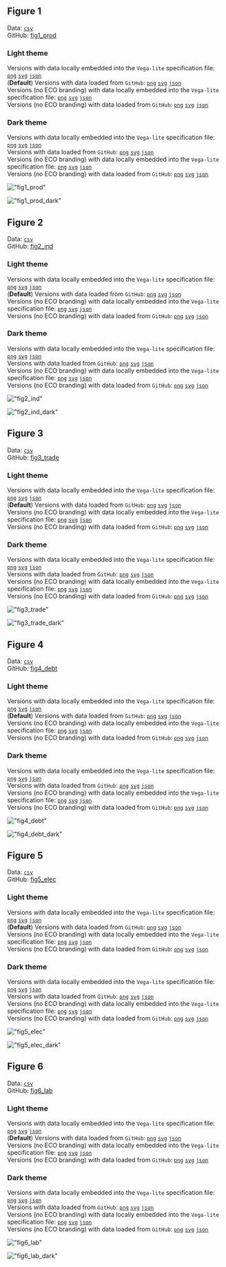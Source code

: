 ## Figure 1  

Data: [`csv`](data/fig1_prod.csv)  
GitHub: [fig1_prod](https://github.com/EconomicsObservatory/ECOvisualisations/tree/main/articles/the-phoenix-that-never-rises-whats-holding-back-pakistans-economy)  

### Light theme  

Versions with data locally embedded into the `Vega-lite` specification file: [`png`](visualisation/fig1_prod_local.png) [`svg`](visualisation/fig1_prod_local.svg) [`json`](visualisation/fig1_prod_local.json)   
 (**Default**) Versions with data loaded from `GitHub`: [`png`](visualisation/fig1_prod.png) [`svg`](visualisation/fig1_prod.svg) [`json`](visualisation/fig1_prod.json)  
Versions (no ECO branding) with data locally embedded into the `Vega-lite` specification file: [`png`](visualisation/fig1_prod_local_no_branding.png) [`svg`](visualisation/fig1_prod_local_no_branding.svg) [`json`](visualisation/fig1_prod_local_no_branding.json)   
Versions (no ECO branding) with data loaded from `GitHub`: [`png`](visualisation/fig1_prod_no_branding.png) [`svg`](visualisation/fig1_prod_no_branding.svg) [`json`](visualisation/fig1_prod_no_branding.json)   

### Dark theme  

Versions with data locally embedded into the `Vega-lite` specification file: [`png`](visualisation/fig1_prod_local_dark.png) [`svg`](visualisation/fig1_prod_local_dark.svg) [`json`](visualisation/fig1_prod_local_dark.json)   
 Versions with data loaded from `GitHub`: [`png`](visualisation/fig1_prod_dark.png) [`svg`](visualisation/fig1_prod_dark.svg) [`json`](visualisation/fig1_prod_dark.json)  
Versions (no ECO branding) with data locally embedded into the `Vega-lite` specification file: [`png`](visualisation/fig1_prod_local_no_branding_dark.png) [`svg`](visualisation/fig1_prod_local_no_branding_dark.svg) [`json`](visualisation/fig1_prod_local_no_branding_dark.json)   
Versions (no ECO branding) with data loaded from `GitHub`: [`png`](visualisation/fig1_prod_no_branding_dark.png) [`svg`](visualisation/fig1_prod_no_branding_dark.svg) [`json`](visualisation/fig1_prod_no_branding_dark.json)   

!["fig1_prod"](visualisation/fig1_prod.svg "fig1_prod")

  

!["fig1_prod_dark"](visualisation/fig1_prod_dark.svg "fig1_prod")

## Figure 2  

Data: [`csv`](data/fig2_ind.csv)  
GitHub: [fig2_ind](https://github.com/EconomicsObservatory/ECOvisualisations/tree/main/articles/the-phoenix-that-never-rises-whats-holding-back-pakistans-economy)  

### Light theme  

Versions with data locally embedded into the `Vega-lite` specification file: [`png`](visualisation/fig2_ind_local.png) [`svg`](visualisation/fig2_ind_local.svg) [`json`](visualisation/fig2_ind_local.json)   
 (**Default**) Versions with data loaded from `GitHub`: [`png`](visualisation/fig2_ind.png) [`svg`](visualisation/fig2_ind.svg) [`json`](visualisation/fig2_ind.json)  
Versions (no ECO branding) with data locally embedded into the `Vega-lite` specification file: [`png`](visualisation/fig2_ind_local_no_branding.png) [`svg`](visualisation/fig2_ind_local_no_branding.svg) [`json`](visualisation/fig2_ind_local_no_branding.json)   
Versions (no ECO branding) with data loaded from `GitHub`: [`png`](visualisation/fig2_ind_no_branding.png) [`svg`](visualisation/fig2_ind_no_branding.svg) [`json`](visualisation/fig2_ind_no_branding.json)   

### Dark theme  

Versions with data locally embedded into the `Vega-lite` specification file: [`png`](visualisation/fig2_ind_local_dark.png) [`svg`](visualisation/fig2_ind_local_dark.svg) [`json`](visualisation/fig2_ind_local_dark.json)   
 Versions with data loaded from `GitHub`: [`png`](visualisation/fig2_ind_dark.png) [`svg`](visualisation/fig2_ind_dark.svg) [`json`](visualisation/fig2_ind_dark.json)  
Versions (no ECO branding) with data locally embedded into the `Vega-lite` specification file: [`png`](visualisation/fig2_ind_local_no_branding_dark.png) [`svg`](visualisation/fig2_ind_local_no_branding_dark.svg) [`json`](visualisation/fig2_ind_local_no_branding_dark.json)   
Versions (no ECO branding) with data loaded from `GitHub`: [`png`](visualisation/fig2_ind_no_branding_dark.png) [`svg`](visualisation/fig2_ind_no_branding_dark.svg) [`json`](visualisation/fig2_ind_no_branding_dark.json)   

!["fig2_ind"](visualisation/fig2_ind.svg "fig2_ind")

  

!["fig2_ind_dark"](visualisation/fig2_ind_dark.svg "fig2_ind")

## Figure 3  

Data: [`csv`](data/fig3_trade.csv)  
GitHub: [fig3_trade](https://github.com/EconomicsObservatory/ECOvisualisations/tree/main/articles/the-phoenix-that-never-rises-whats-holding-back-pakistans-economy)  

### Light theme  

Versions with data locally embedded into the `Vega-lite` specification file: [`png`](visualisation/fig3_trade_local.png) [`svg`](visualisation/fig3_trade_local.svg) [`json`](visualisation/fig3_trade_local.json)   
 (**Default**) Versions with data loaded from `GitHub`: [`png`](visualisation/fig3_trade.png) [`svg`](visualisation/fig3_trade.svg) [`json`](visualisation/fig3_trade.json)  
Versions (no ECO branding) with data locally embedded into the `Vega-lite` specification file: [`png`](visualisation/fig3_trade_local_no_branding.png) [`svg`](visualisation/fig3_trade_local_no_branding.svg) [`json`](visualisation/fig3_trade_local_no_branding.json)   
Versions (no ECO branding) with data loaded from `GitHub`: [`png`](visualisation/fig3_trade_no_branding.png) [`svg`](visualisation/fig3_trade_no_branding.svg) [`json`](visualisation/fig3_trade_no_branding.json)   

### Dark theme  

Versions with data locally embedded into the `Vega-lite` specification file: [`png`](visualisation/fig3_trade_local_dark.png) [`svg`](visualisation/fig3_trade_local_dark.svg) [`json`](visualisation/fig3_trade_local_dark.json)   
 Versions with data loaded from `GitHub`: [`png`](visualisation/fig3_trade_dark.png) [`svg`](visualisation/fig3_trade_dark.svg) [`json`](visualisation/fig3_trade_dark.json)  
Versions (no ECO branding) with data locally embedded into the `Vega-lite` specification file: [`png`](visualisation/fig3_trade_local_no_branding_dark.png) [`svg`](visualisation/fig3_trade_local_no_branding_dark.svg) [`json`](visualisation/fig3_trade_local_no_branding_dark.json)   
Versions (no ECO branding) with data loaded from `GitHub`: [`png`](visualisation/fig3_trade_no_branding_dark.png) [`svg`](visualisation/fig3_trade_no_branding_dark.svg) [`json`](visualisation/fig3_trade_no_branding_dark.json)   

!["fig3_trade"](visualisation/fig3_trade.svg "fig3_trade")

  

!["fig3_trade_dark"](visualisation/fig3_trade_dark.svg "fig3_trade")

## Figure 4  

Data: [`csv`](data/fig4_debt.csv)  
GitHub: [fig4_debt](https://github.com/EconomicsObservatory/ECOvisualisations/tree/main/articles/the-phoenix-that-never-rises-whats-holding-back-pakistans-economy)  

### Light theme  

Versions with data locally embedded into the `Vega-lite` specification file: [`png`](visualisation/fig4_debt_local.png) [`svg`](visualisation/fig4_debt_local.svg) [`json`](visualisation/fig4_debt_local.json)   
 (**Default**) Versions with data loaded from `GitHub`: [`png`](visualisation/fig4_debt.png) [`svg`](visualisation/fig4_debt.svg) [`json`](visualisation/fig4_debt.json)  
Versions (no ECO branding) with data locally embedded into the `Vega-lite` specification file: [`png`](visualisation/fig4_debt_local_no_branding.png) [`svg`](visualisation/fig4_debt_local_no_branding.svg) [`json`](visualisation/fig4_debt_local_no_branding.json)   
Versions (no ECO branding) with data loaded from `GitHub`: [`png`](visualisation/fig4_debt_no_branding.png) [`svg`](visualisation/fig4_debt_no_branding.svg) [`json`](visualisation/fig4_debt_no_branding.json)   

### Dark theme  

Versions with data locally embedded into the `Vega-lite` specification file: [`png`](visualisation/fig4_debt_local_dark.png) [`svg`](visualisation/fig4_debt_local_dark.svg) [`json`](visualisation/fig4_debt_local_dark.json)   
 Versions with data loaded from `GitHub`: [`png`](visualisation/fig4_debt_dark.png) [`svg`](visualisation/fig4_debt_dark.svg) [`json`](visualisation/fig4_debt_dark.json)  
Versions (no ECO branding) with data locally embedded into the `Vega-lite` specification file: [`png`](visualisation/fig4_debt_local_no_branding_dark.png) [`svg`](visualisation/fig4_debt_local_no_branding_dark.svg) [`json`](visualisation/fig4_debt_local_no_branding_dark.json)   
Versions (no ECO branding) with data loaded from `GitHub`: [`png`](visualisation/fig4_debt_no_branding_dark.png) [`svg`](visualisation/fig4_debt_no_branding_dark.svg) [`json`](visualisation/fig4_debt_no_branding_dark.json)   

!["fig4_debt"](visualisation/fig4_debt.svg "fig4_debt")

  

!["fig4_debt_dark"](visualisation/fig4_debt_dark.svg "fig4_debt")

## Figure 5  

Data: [`csv`](data/fig5_elec.csv)  
GitHub: [fig5_elec](https://github.com/EconomicsObservatory/ECOvisualisations/tree/main/articles/the-phoenix-that-never-rises-whats-holding-back-pakistans-economy)  

### Light theme  

Versions with data locally embedded into the `Vega-lite` specification file: [`png`](visualisation/fig5_elec_local.png) [`svg`](visualisation/fig5_elec_local.svg) [`json`](visualisation/fig5_elec_local.json)   
 (**Default**) Versions with data loaded from `GitHub`: [`png`](visualisation/fig5_elec.png) [`svg`](visualisation/fig5_elec.svg) [`json`](visualisation/fig5_elec.json)  
Versions (no ECO branding) with data locally embedded into the `Vega-lite` specification file: [`png`](visualisation/fig5_elec_local_no_branding.png) [`svg`](visualisation/fig5_elec_local_no_branding.svg) [`json`](visualisation/fig5_elec_local_no_branding.json)   
Versions (no ECO branding) with data loaded from `GitHub`: [`png`](visualisation/fig5_elec_no_branding.png) [`svg`](visualisation/fig5_elec_no_branding.svg) [`json`](visualisation/fig5_elec_no_branding.json)   

### Dark theme  

Versions with data locally embedded into the `Vega-lite` specification file: [`png`](visualisation/fig5_elec_local_dark.png) [`svg`](visualisation/fig5_elec_local_dark.svg) [`json`](visualisation/fig5_elec_local_dark.json)   
 Versions with data loaded from `GitHub`: [`png`](visualisation/fig5_elec_dark.png) [`svg`](visualisation/fig5_elec_dark.svg) [`json`](visualisation/fig5_elec_dark.json)  
Versions (no ECO branding) with data locally embedded into the `Vega-lite` specification file: [`png`](visualisation/fig5_elec_local_no_branding_dark.png) [`svg`](visualisation/fig5_elec_local_no_branding_dark.svg) [`json`](visualisation/fig5_elec_local_no_branding_dark.json)   
Versions (no ECO branding) with data loaded from `GitHub`: [`png`](visualisation/fig5_elec_no_branding_dark.png) [`svg`](visualisation/fig5_elec_no_branding_dark.svg) [`json`](visualisation/fig5_elec_no_branding_dark.json)   

!["fig5_elec"](visualisation/fig5_elec.svg "fig5_elec")

  

!["fig5_elec_dark"](visualisation/fig5_elec_dark.svg "fig5_elec")

## Figure 6  

Data: [`csv`](data/fig6_lab.csv)  
GitHub: [fig6_lab](https://github.com/EconomicsObservatory/ECOvisualisations/tree/main/articles/the-phoenix-that-never-rises-whats-holding-back-pakistans-economy)  

### Light theme  

Versions with data locally embedded into the `Vega-lite` specification file: [`png`](visualisation/fig6_lab_local.png) [`svg`](visualisation/fig6_lab_local.svg) [`json`](visualisation/fig6_lab_local.json)   
 (**Default**) Versions with data loaded from `GitHub`: [`png`](visualisation/fig6_lab.png) [`svg`](visualisation/fig6_lab.svg) [`json`](visualisation/fig6_lab.json)  
Versions (no ECO branding) with data locally embedded into the `Vega-lite` specification file: [`png`](visualisation/fig6_lab_local_no_branding.png) [`svg`](visualisation/fig6_lab_local_no_branding.svg) [`json`](visualisation/fig6_lab_local_no_branding.json)   
Versions (no ECO branding) with data loaded from `GitHub`: [`png`](visualisation/fig6_lab_no_branding.png) [`svg`](visualisation/fig6_lab_no_branding.svg) [`json`](visualisation/fig6_lab_no_branding.json)   

### Dark theme  

Versions with data locally embedded into the `Vega-lite` specification file: [`png`](visualisation/fig6_lab_local_dark.png) [`svg`](visualisation/fig6_lab_local_dark.svg) [`json`](visualisation/fig6_lab_local_dark.json)   
 Versions with data loaded from `GitHub`: [`png`](visualisation/fig6_lab_dark.png) [`svg`](visualisation/fig6_lab_dark.svg) [`json`](visualisation/fig6_lab_dark.json)  
Versions (no ECO branding) with data locally embedded into the `Vega-lite` specification file: [`png`](visualisation/fig6_lab_local_no_branding_dark.png) [`svg`](visualisation/fig6_lab_local_no_branding_dark.svg) [`json`](visualisation/fig6_lab_local_no_branding_dark.json)   
Versions (no ECO branding) with data loaded from `GitHub`: [`png`](visualisation/fig6_lab_no_branding_dark.png) [`svg`](visualisation/fig6_lab_no_branding_dark.svg) [`json`](visualisation/fig6_lab_no_branding_dark.json)   

!["fig6_lab"](visualisation/fig6_lab.svg "fig6_lab")

  

!["fig6_lab_dark"](visualisation/fig6_lab_dark.svg "fig6_lab")

